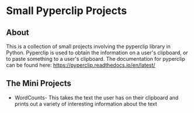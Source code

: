 # Small Pyperclip Projects
## About
This is a collection of small projects involving the pyperclip library in Python. Pyperclip is used to obtain the information on a user's clipboard, or to paste something to a user's clipboard. The documentation for pyperclip can be found here: https://pyperclip.readthedocs.io/en/latest/

## The Mini Projects
* WordCounts- This takes the text the user has on their clipboard and prints out a variety of interesting information about the text
